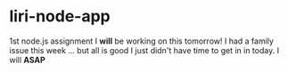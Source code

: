 # liri-node-app
1st node.js assignment
I **will** be working on this tomorrow!
I had a family issue this week ... but all is good
I just didn't have time to get in in today.
I will **ASAP**

